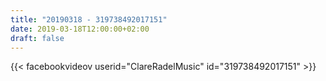 ```yaml
---
title: "20190318 - 319738492017151"
date: 2019-03-18T12:00:00+02:00
draft: false
---
```


{{< facebookvideov userid="ClareRadelMusic" id="319738492017151" >}}